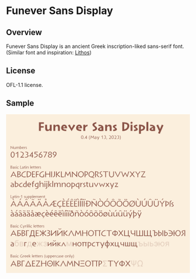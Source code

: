 # Funever Sans Display
## Overview
Funever Sans Display is an ancient Greek inscription-liked sans-serif font. (Similar font and inspiration: [Lithos](https://fonts.adobe.com/fonts/lithos))

## License
OFL-1.1 license.

## Sample
![Sample](https://raw.githubusercontent.com/AlloyDome/Funever-Sans/main/doc/preview2.png)
